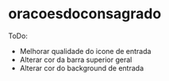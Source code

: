 # oracoesdoconsagrado

ToDo:
- Melhorar qualidade do icone de entrada
- Alterar cor da barra superior geral
- Alterar cor do background de entrada
